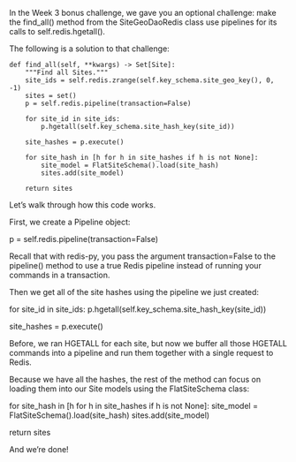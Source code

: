 In the Week 3 bonus challenge, we gave you an optional challenge: make the find_all() method from the SiteGeoDaoRedis class use pipelines for its calls to self.redis.hgetall().

The following is a solution to that challenge:

    def find_all(self, **kwargs) -> Set[Site]:
        """Find all Sites."""
        site_ids = self.redis.zrange(self.key_schema.site_geo_key(), 0, -1)
        sites = set()
        p = self.redis.pipeline(transaction=False)

        for site_id in site_ids:
            p.hgetall(self.key_schema.site_hash_key(site_id))

        site_hashes = p.execute()

        for site_hash in [h for h in site_hashes if h is not None]:
            site_model = FlatSiteSchema().load(site_hash)
            sites.add(site_model)

        return sites

Let’s walk through how this code works.

First, we create a Pipeline object:

p = self.redis.pipeline(transaction=False)

Recall that with redis-py, you pass the argument transaction=False to the pipeline() method to use a true Redis pipeline instead of running your commands in a transaction.

Then we get all of the site hashes using the pipeline we just created:

for site_id in site_ids:
    p.hgetall(self.key_schema.site_hash_key(site_id))

site_hashes = p.execute()

Before, we ran HGETALL for each site, but now we buffer all those HGETALL commands into a pipeline and run them together with a single request to Redis.

Because we have all the hashes, the rest of the method can focus on loading them into our Site models using the FlatSiteSchema class:

for site_hash in [h for h in site_hashes if h is not None]:
    site_model = FlatSiteSchema().load(site_hash)
    sites.add(site_model)

return sites

And we’re done!